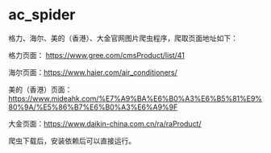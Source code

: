 # ac_spider
格力、海尔、美的（香港）、大金官网图片爬虫程序，爬取页面地址如下：

格力页面： https://www.gree.com/cmsProduct/list/41

海尔页面：https://www.haier.com/air_conditioners/

美的（香港）页面：https://www.mideahk.com/%E7%A9%BA%E6%B0%A3%E6%B5%81%E9%80%9A/%E5%86%B7%E6%B0%A3%E6%A9%9F

大金页面：https://www.daikin-china.com.cn/ra/raProduct/

爬虫下载后，安装依赖后可以直接运行。
